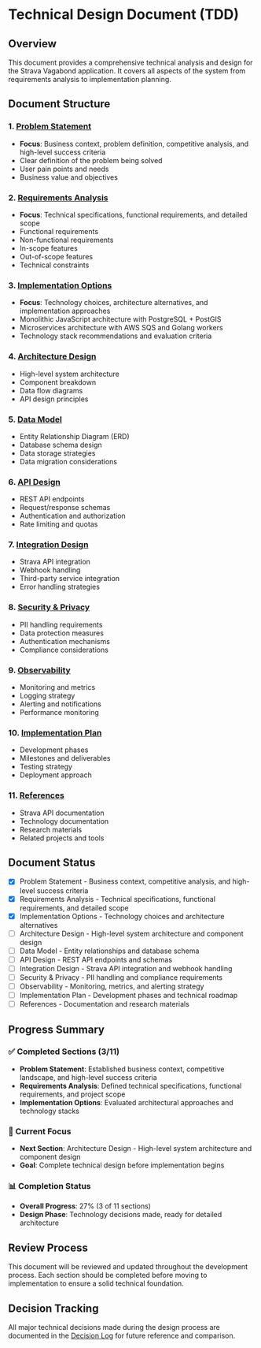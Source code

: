 # Technical Design Document (TDD)

## Overview

This document provides a comprehensive technical analysis and design for the Strava Vagabond application. It covers all aspects of the system from requirements analysis to implementation planning.

## Document Structure

### 1. [Problem Statement](01-problem-statement.md)
- **Focus**: Business context, problem definition, competitive analysis, and high-level success criteria
- Clear definition of the problem being solved
- User pain points and needs
- Business value and objectives

### 2. [Requirements Analysis](02-requirements-analysis.md)
- **Focus**: Technical specifications, functional requirements, and detailed scope
- Functional requirements
- Non-functional requirements
- In-scope features
- Out-of-scope features
- Technical constraints

### 3. [Implementation Options](03-implementation-options.md)
- **Focus**: Technology choices, architecture alternatives, and implementation approaches
- Monolithic JavaScript architecture with PostgreSQL + PostGIS
- Microservices architecture with AWS SQS and Golang workers
- Technology stack recommendations and evaluation criteria

### 4. [Architecture Design](04-architecture-design.md)
- High-level system architecture
- Component breakdown
- Data flow diagrams
- API design principles

### 5. [Data Model](05-data-model.md)
- Entity Relationship Diagram (ERD)
- Database schema design
- Data storage strategies
- Data migration considerations

### 6. [API Design](06-api-design.md)
- REST API endpoints
- Request/response schemas
- Authentication and authorization
- Rate limiting and quotas

### 7. [Integration Design](07-integration-design.md)
- Strava API integration
- Webhook handling
- Third-party service integration
- Error handling strategies

### 8. [Security & Privacy](08-security-privacy.md)
- PII handling requirements
- Data protection measures
- Authentication mechanisms
- Compliance considerations

### 9. [Observability](09-observability.md)
- Monitoring and metrics
- Logging strategy
- Alerting and notifications
- Performance monitoring

### 10. [Implementation Plan](10-implementation-plan.md)
- Development phases
- Milestones and deliverables
- Testing strategy
- Deployment approach

### 11. [References](11-references.md)
- Strava API documentation
- Technology documentation
- Research materials
- Related projects and tools

## Document Status

- [x] Problem Statement - Business context, competitive analysis, and high-level success criteria
- [x] Requirements Analysis - Technical specifications, functional requirements, and detailed scope
- [x] Implementation Options - Technology choices and architecture alternatives
- [ ] Architecture Design - High-level system architecture and component design
- [ ] Data Model - Entity relationships and database schema
- [ ] API Design - REST API endpoints and schemas
- [ ] Integration Design - Strava API integration and webhook handling
- [ ] Security & Privacy - PII handling and compliance requirements
- [ ] Observability - Monitoring, metrics, and alerting strategy
- [ ] Implementation Plan - Development phases and technical roadmap
- [ ] References - Documentation and research materials

## Progress Summary

### ✅ Completed Sections (3/11)
- **Problem Statement**: Established business context, competitive landscape, and high-level success criteria
- **Requirements Analysis**: Defined technical specifications, functional requirements, and project scope
- **Implementation Options**: Evaluated architectural approaches and technology stacks

### 🔄 Current Focus
- **Next Section**: Architecture Design - High-level system architecture and component design
- **Goal**: Complete technical design before implementation begins

### 📊 Completion Status
- **Overall Progress**: 27% (3 of 11 sections)
- **Design Phase**: Technology decisions made, ready for detailed architecture

## Review Process

This document will be reviewed and updated throughout the development process. Each section should be completed before moving to implementation to ensure a solid technical foundation.

## Decision Tracking

All major technical decisions made during the design process are documented in the [Decision Log](../decisions/README.md) for future reference and comparison.
